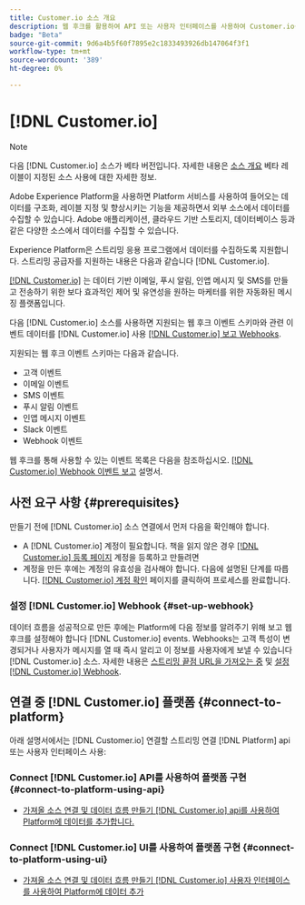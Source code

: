 ```yaml
---
title: Customer.io 소스 개요
description: 웹 후크를 활용하여 API 또는 사용자 인터페이스를 사용하여 Customer.io를 Adobe Experience Platform에 연결하는 방법을 알아봅니다
badge: "Beta"
source-git-commit: 9d6a4b5f60f7895e2c1833493926db147064f3f1
workflow-type: tm+mt
source-wordcount: '389'
ht-degree: 0%

---
```


# [!DNL Customer.io]

>[!NOTE]
>
>다음 [!DNL Customer.io] 소스가 베타 버전입니다. 자세한 내용은 [소스 개요](../../home.md#terms-and-conditions) 베타 레이블이 지정된 소스 사용에 대한 자세한 정보.

Adobe Experience Platform을 사용하면 Platform 서비스를 사용하여 들어오는 데이터를 구조화, 레이블 지정 및 향상시키는 기능을 제공하면서 외부 소스에서 데이터를 수집할 수 있습니다. Adobe 애플리케이션, 클라우드 기반 스토리지, 데이터베이스 등과 같은 다양한 소스에서 데이터를 수집할 수 있습니다.

Experience Platform은 스트리밍 응용 프로그램에서 데이터를 수집하도록 지원합니다. 스트리밍 공급자를 지원하는 내용은 다음과 같습니다 [!DNL Customer.io].

[[!DNL Customer.io]](https://customer.io/) 는 데이터 기반 이메일, 푸시 알림, 인앱 메시지 및 SMS를 만들고 전송하기 위한 보다 효과적인 제어 및 유연성을 원하는 마케터를 위한 자동화된 메시징 플랫폼입니다.

다음 [!DNL Customer.io] 소스를 사용하면 지원되는 웹 후크 이벤트 스키마와 관련 이벤트 데이터를 [!DNL Customer.io] 사용 [[!DNL Customer.io] 보고 Webhooks](https://customer.io/docs/api/webhooks/).

지원되는 웹 후크 이벤트 스키마는 다음과 같습니다.

* 고객 이벤트
* 이메일 이벤트
* SMS 이벤트
* 푸시 알림 이벤트
* 인앱 메시지 이벤트
* Slack 이벤트
* Webhook 이벤트

웹 후크를 통해 사용할 수 있는 이벤트 목록은 다음을 참조하십시오. [[!DNL Customer.io] Webhook 이벤트 보고](https://customer.io/docs/webhooks/#events) 설명서.

## 사전 요구 사항 {#prerequisites}

만들기 전에 [!DNL Customer.io] 소스 연결에서 먼저 다음을 확인해야 합니다.

* A [!DNL Customer.io] 계정이 필요합니다. 책을 읽지 않은 경우 [[!DNL Customer.io] 등록 페이지](https://fly.customer.io/signup) 계정을 등록하고 만들려면
* 계정을 만든 후에는 계정의 유효성을 검사해야 합니다. 다음에 설명된 단계를 따릅니다. [[!DNL Customer.io] 계정 확인](https://customer.io/docs/account-verification/) 페이지를 클릭하여 프로세스를 완료합니다.

### 설정 [!DNL Customer.io] Webhook {#set-up-webhook}

데이터 흐름을 성공적으로 만든 후에는 Platform에 다음 정보를 알려주기 위해 보고 웹 후크를 설정해야 합니다 [!DNL Customer.io] events. Webhooks는 고객 특성이 변경되거나 사용자가 메시지를 열 때 즉시 알리고 이 정보를 사용자에게 보낼 수 있습니다 [!DNL Customer.io] 소스. 자세한 내용은 [스트리밍 끝점 URL을 가져오는 중](../../tutorials/ui/create/marketing-automation/customerio-webhook.md#get-streaming-endpoint) 및 [설정 [!DNL Customer.io] Webhook](../../tutorials/ui/create/marketing-automation/customerio-webhook.md#set-up-webhook).

## 연결 중 [!DNL Customer.io] 플랫폼 {#connect-to-platform}

아래 설명서에서는 [!DNL Customer.io] 연결할 스트리밍 연결 [!DNL Platform] api 또는 사용자 인터페이스 사용:

### Connect [!DNL Customer.io] API를 사용하여 플랫폼 구현 {#connect-to-platform-using-api}

* [가져올 소스 연결 및 데이터 흐름 만들기 [!DNL Customer.io] api를 사용하여 Platform에 데이터를 추가합니다.](../../tutorials/api/create/marketing-automation/customerio-webhook.md)

### Connect [!DNL Customer.io] UI를 사용하여 플랫폼 구현 {#connect-to-platform-using-ui}

* [가져올 소스 연결 및 데이터 흐름 만들기 [!DNL Customer.io] 사용자 인터페이스를 사용하여 Platform에 데이터 추가](../../tutorials/ui/create/marketing-automation/customerio-webhook.md)

